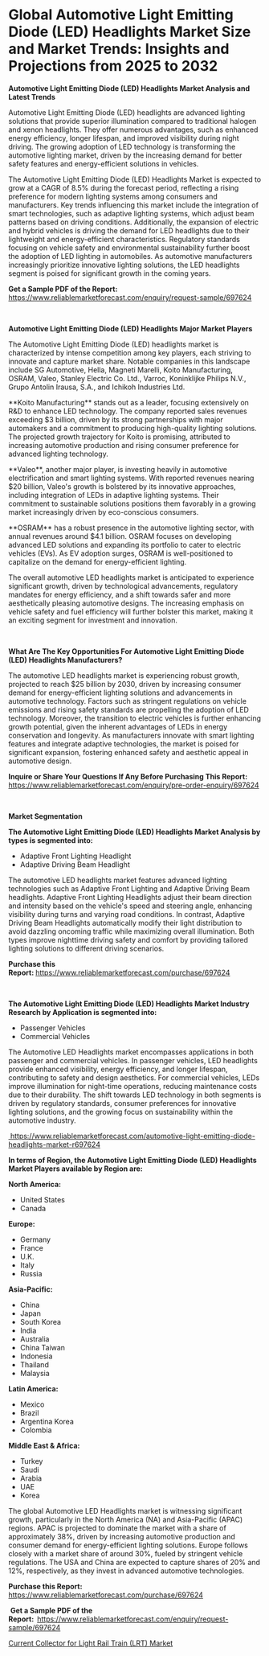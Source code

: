 <p><h1>Global Automotive Light Emitting Diode (LED) Headlights Market Size and Market Trends: Insights and Projections from 2025 to 2032</h1></p><p><strong>Automotive Light Emitting Diode (LED) Headlights Market Analysis and Latest Trends</strong></p>
<p><p>Automotive Light Emitting Diode (LED) headlights are advanced lighting solutions that provide superior illumination compared to traditional halogen and xenon headlights. They offer numerous advantages, such as enhanced energy efficiency, longer lifespan, and improved visibility during night driving. The growing adoption of LED technology is transforming the automotive lighting market, driven by the increasing demand for better safety features and energy-efficient solutions in vehicles.</p><p>The Automotive Light Emitting Diode (LED) Headlights Market is expected to grow at a CAGR of 8.5% during the forecast period, reflecting a rising preference for modern lighting systems among consumers and manufacturers. Key trends influencing this market include the integration of smart technologies, such as adaptive lighting systems, which adjust beam patterns based on driving conditions. Additionally, the expansion of electric and hybrid vehicles is driving the demand for LED headlights due to their lightweight and energy-efficient characteristics. Regulatory standards focusing on vehicle safety and environmental sustainability further boost the adoption of LED lighting in automobiles. As automotive manufacturers increasingly prioritize innovative lighting solutions, the LED headlights segment is poised for significant growth in the coming years.</p></p>
<p><strong>Get a Sample PDF of the Report:&nbsp;</strong> <a href="https://www.reliablemarketforecast.com/enquiry/request-sample/697624?utm_campaign=3458&utm_medium=2&utm_source=Github&utm_content=ia&utm_term=30032025&utm_id=automotive-light-emitting-diode-led-headlights">https://www.reliablemarketforecast.com/enquiry/request-sample/697624</a></p>
<p>&nbsp;</p>
<p><strong>Automotive Light Emitting Diode (LED) Headlights Major Market Players</strong></p>
<p><p>The Automotive Light Emitting Diode (LED) headlights market is characterized by intense competition among key players, each striving to innovate and capture market share. Notable companies in this landscape include SG Automotive, Hella, Magneti Marelli, Koito Manufacturing, OSRAM, Valeo, Stanley Electric Co. Ltd., Varroc, Koninklijke Philips N.V., Grupo Antolin Irausa, S.A., and Ichikoh Industries Ltd.</p><p>**Koito Manufacturing** stands out as a leader, focusing extensively on R&D to enhance LED technology. The company reported sales revenues exceeding $3 billion, driven by its strong partnerships with major automakers and a commitment to producing high-quality lighting solutions. The projected growth trajectory for Koito is promising, attributed to increasing automotive production and rising consumer preference for advanced lighting technology.</p><p>**Valeo**, another major player, is investing heavily in automotive electrification and smart lighting systems. With reported revenues nearing $20 billion, Valeo's growth is bolstered by its innovative approaches, including integration of LEDs in adaptive lighting systems. Their commitment to sustainable solutions positions them favorably in a growing market increasingly driven by eco-conscious consumers.</p><p>**OSRAM** has a robust presence in the automotive lighting sector, with annual revenues around $4.1 billion. OSRAM focuses on developing advanced LED solutions and expanding its portfolio to cater to electric vehicles (EVs). As EV adoption surges, OSRAM is well-positioned to capitalize on the demand for energy-efficient lighting.</p><p>The overall automotive LED headlights market is anticipated to experience significant growth, driven by technological advancements, regulatory mandates for energy efficiency, and a shift towards safer and more aesthetically pleasing automotive designs. The increasing emphasis on vehicle safety and fuel efficiency will further bolster this market, making it an exciting segment for investment and innovation.</p></p>
<p>&nbsp;</p>
<p><strong>What Are The Key Opportunities For Automotive Light Emitting Diode (LED) Headlights Manufacturers?</strong></p>
<p><p>The automotive LED headlights market is experiencing robust growth, projected to reach $25 billion by 2030, driven by increasing consumer demand for energy-efficient lighting solutions and advancements in automotive technology. Factors such as stringent regulations on vehicle emissions and rising safety standards are propelling the adoption of LED technology. Moreover, the transition to electric vehicles is further enhancing growth potential, given the inherent advantages of LEDs in energy conservation and longevity. As manufacturers innovate with smart lighting features and integrate adaptive technologies, the market is poised for significant expansion, fostering enhanced safety and aesthetic appeal in automotive design.</p></p>
<p><strong>Inquire or Share Your Questions If Any Before Purchasing This Report:</strong> <a href="https://www.reliablemarketforecast.com/enquiry/pre-order-enquiry/697624?utm_campaign=3458&utm_medium=2&utm_source=Github&utm_content=ia&utm_term=30032025&utm_id=automotive-light-emitting-diode-led-headlights">https://www.reliablemarketforecast.com/enquiry/pre-order-enquiry/697624</a></p>
<p>&nbsp;</p>
<p><strong>Market Segmentation</strong></p>
<p><strong>The Automotive Light Emitting Diode (LED) Headlights Market Analysis by types is segmented into:</strong></p>
<p><ul><li>Adaptive Front Lighting Headlight</li><li>Adaptive Driving Beam Headlight</li></ul></p>
<p><p>The automotive LED headlights market features advanced lighting technologies such as Adaptive Front Lighting and Adaptive Driving Beam headlights. Adaptive Front Lighting Headlights adjust their beam direction and intensity based on the vehicle's speed and steering angle, enhancing visibility during turns and varying road conditions. In contrast, Adaptive Driving Beam Headlights automatically modify their light distribution to avoid dazzling oncoming traffic while maximizing overall illumination. Both types improve nighttime driving safety and comfort by providing tailored lighting solutions to different driving scenarios.</p></p>
<p><strong>Purchase this Report:&nbsp;</strong><a href="https://www.reliablemarketforecast.com/purchase/697624?utm_campaign=3458&utm_medium=2&utm_source=Github&utm_content=ia&utm_term=30032025&utm_id=automotive-light-emitting-diode-led-headlights">https://www.reliablemarketforecast.com/purchase/697624</a></p>
<p>&nbsp;</p>
<p><strong>The Automotive Light Emitting Diode (LED) Headlights Market Industry Research by Application is segmented into:</strong></p>
<p><ul><li>Passenger Vehicles</li><li>Commercial Vehicles</li></ul></p>
<p><p>The Automotive LED Headlights market encompasses applications in both passenger and commercial vehicles. In passenger vehicles, LED headlights provide enhanced visibility, energy efficiency, and longer lifespan, contributing to safety and design aesthetics. For commercial vehicles, LEDs improve illumination for night-time operations, reducing maintenance costs due to their durability. The shift towards LED technology in both segments is driven by regulatory standards, consumer preferences for innovative lighting solutions, and the growing focus on sustainability within the automotive industry.</p></p>
<p><a href="https://www.reliablemarketforecast.com/automotive-light-emitting-diode-headlights-market-r697624?utm_campaign=3458&utm_medium=2&utm_source=Github&utm_content=ia&utm_term=30032025&utm_id=automotive-light-emitting-diode-led-headlights">&nbsp;https://www.reliablemarketforecast.com/automotive-light-emitting-diode-headlights-market-r697624</a></p>
<p><strong>In terms of Region, the Automotive Light Emitting Diode (LED) Headlights Market Players available by Region are:</strong></p>
<p>
    <p> <strong> North America: </strong>
        <ul>
            <li>United States</li>
            <li>Canada</li>
        </ul>
        </p> 
    <p> <strong> Europe: </strong>
        <ul>
            <li>Germany</li>
            <li>France</li>
            <li>U.K.</li>
            <li>Italy</li>
            <li>Russia</li>
        </ul>
        </p> 
    <p> <strong> Asia-Pacific: </strong>
        <ul>
            <li>China</li>
            <li>Japan</li>
            <li>South Korea</li>
            <li>India</li>
            <li>Australia</li>
            <li>China Taiwan</li>
            <li>Indonesia</li>
            <li>Thailand</li>
            <li>Malaysia</li>
        </ul>
        </p> 
    <p> <strong> Latin America: </strong>
        <ul>
            <li>Mexico</li>
            <li>Brazil</li>
            <li>Argentina Korea</li>
            <li>Colombia</li>
        </ul>
        </p> 
    <p> <strong> Middle East & Africa: </strong>
        <ul>
            <li>Turkey</li>
            <li>Saudi</li>
            <li>Arabia</li>
            <li>UAE</li>
            <li>Korea</li>
        </ul>
    </p>
    </p>
<p><p>The global Automotive LED Headlights market is witnessing significant growth, particularly in the North America (NA) and Asia-Pacific (APAC) regions. APAC is projected to dominate the market with a share of approximately 38%, driven by increasing automotive production and consumer demand for energy-efficient lighting solutions. Europe follows closely with a market share of around 30%, fueled by stringent vehicle regulations. The USA and China are expected to capture shares of 20% and 12%, respectively, as they invest in advanced automotive technologies.</p></p>
<p><strong>Purchase this Report: </strong><a href="https://www.reliablemarketforecast.com/purchase/697624?utm_campaign=3458&utm_medium=2&utm_source=Github&utm_content=ia&utm_term=30032025&utm_id=automotive-light-emitting-diode-led-headlights">https://www.reliablemarketforecast.com/purchase/697624</a></p>
<p>&nbsp;<strong>Get a Sample PDF of the Report:&nbsp;&nbsp;</strong><a href="https://www.reliablemarketforecast.com/enquiry/request-sample/697624?utm_campaign=3458&utm_medium=2&utm_source=Github&utm_content=ia&utm_term=30032025&utm_id=automotive-light-emitting-diode-led-headlights">https://www.reliablemarketforecast.com/enquiry/request-sample/697624</a></p>
<p><strong></strong></p>
<p><p><a href="https://github.com/lecaneidreks/Market-Research-Report-List-1/blob/main/current-collector-for-light-rail-train-lrt-market.md?utm_campaign=3458&utm_medium=2&utm_source=Github&utm_content=ia&utm_term=30032025&utm_id=automotive-light-emitting-diode-led-headlights">Current Collector for Light Rail Train (LRT) Market</a></p></p>